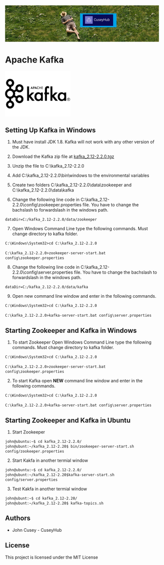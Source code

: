 ![CuseyHub](https://github.com/cusey/ImageForWiki/blob/master/Logos/CuseyHub_Banner_Small.jpg)

# Apache Kafka

<img 
src="https://github.com/cusey/ImageForWiki/blob/master/Logos/ApacheKafka.PNG" 
alt="Apache Kafka" 
height="150px"/>  

## Setting Up Kafka in Windows   
1. Must have install JDK 1.8. Kafka will not work with any other version of the JDK.

2. Download the Kafka zip file at [kafka_2.12-2.2.0.tgz ](https://www.apache.org/dyn/closer.cgi?path=/kafka/2.2.0/kafka_2.12-2.2.0.tgz)

3. Unzip the file to C:\kafka_2.12-2.2.0

4. Add C:\kafka_2.12-2.2.0\bin\windows to the environmental variables

5. Create two folders C:\kafka_2.12-2.2.0\data\zookeeper and C:\kafka_2.12-2.2.0\data\kafka

6. Change the following line code in C:\kafka_2.12-2.2.0\config\zookeeper.properties file. You have to change the bachslash to forwardslash in the windows path. 

```
dataDir=C:/kafka_2.12-2.2.0/data/zookeeper
```
7. Open Windows Command Line type the following commands. Must change directory to kafka folder.

```
C:\Windows\System32>cd C:\kafka_2.12-2.2.0

C:\kafka_2.12-2.2.0>zookeeper-server-start.bat config\zookeeper.properties
```

8. Change the following line code in C:\kafka_2.12-2.2.0\config\server.properties file. You have to change the bachslash to forwardslash in the windows path.

```
dataDir=C:/kafka_2.12-2.2.0/data/kafka
```

9. Open new command line window and enter in the following commands.

```
C:\Windows\System32>cd C:\kafka_2.12-2.2.0

C:\kafka_2.12-2.2.0>kafka-server-start.bat config\server.properties
```
## Starting Zookeeper and Kafka in Windows

1. To start Zookeeper Open Windows Command Line type the following commands. Must change directory to kafka folder.

```
C:\Windows\System32>cd C:\kafka_2.12-2.2.0

C:\kafka_2.12-2.2.0>zookeeper-server-start.bat config\zookeeper.properties
```

2. To start Kafka open **NEW** command line window and enter in the following commands.

```
C:\Windows\System32>cd C:\kafka_2.12-2.2.0

C:\kafka_2.12-2.2.0>kafka-server-start.bat config\server.properties
```

## Starting Zookeeper and Kafka in Ubuntu    

1. Start Zookeeper

```
john@ubuntu:~$ cd kafka_2.12-2.2.0/
john@ubunt:~/kafka_2.12-2.20$ bin/zookeeper-server-start.sh config/zookeeper.properties  
```

2. Start Kakfa in another termial window      

```
john@ubuntu:~$ cd kafka_2.12-2.2.0/
john@ubunt:~/kafka_2.12-2.20$kafka-server-start.sh config/server.properties 
```


3. Test Kakfa in another termial window

```
john@ubunt:~$ cd kafka_2.12-2.20/
john@ubunt:~/kafka_2.12-2.20$ kafka-topics.sh 
```

## Authors
* John Cusey - CuseyHub  

## License   
This project is licensed under the MIT License

